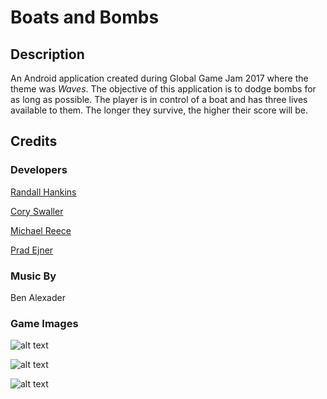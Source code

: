 # Boats and Bombs

## Description 

An Android application created during Global Game Jam 2017 where the theme was *Waves*. 
The objective of this application is to dodge bombs for as long as possible. The player is in control of a boat and has three lives available to them. The longer they survive, the higher their score will be.

## Credits

### Developers

[Randall Hankins](https://github.com/randall-peakey-com)

[Cory Swaller](https://github.com/cswaller)

[Michael Reece](https://github.com/mreece5)

[Prad Ejner](https://github.com/pradejner)


### Music By

Ben Alexader

### Game Images

![alt text](https://github.com/pradejner/WaveyBoat/blob/master/images/main_menu.png "Boats and Bombs: Main Menu")

![alt text](https://github.com/pradejner/WaveyBoat/blob/master/images/game_play.png "Boats and Bombs")

![alt text](https://github.com/pradejner/WaveyBoat/blob/master/images/game_over.png "Boats and Bombs: Game Over")
